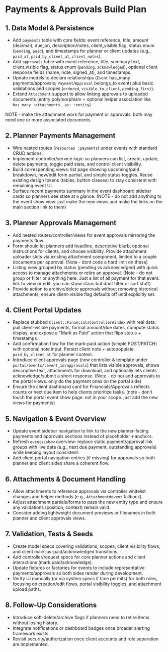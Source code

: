 # Payments & Approvals Build Plan

## 1. Data Model & Persistence
- Add `payments` table with core fields: event reference, title, amount (decimal), due_on, description/notes, client_visible flag, status enum (`pending`, `paid`), and timestamps for planner or client updates (e.g., `paid_at`, `paid_by_client_at`, `client_notes`).
- Add `approvals` table with event reference, title, summary text, client_visible flag, status enum (`pending`, `acknowledged`), optional client response fields (name, note, signed_at), and timestamps.
- Update models to declare relationships (`Event` has_many payments/approvals; `Payment`/`Approval` belongs_to event) plus basic validations and scopes (`ordered`, `visible_to_client`, `pending_first`).
- Extend `Attachment` support to allow linking approvals to uploaded documents (entity polymorphism + optional helper association like `has_many :attachments, as: :entity`).

NOTE - make the attachment work for payment or approvals. both may need one or more associated documents.

## 2. Planner Payments Management
- Wire nested routes (`resources :payments`) under events with standard CRUD actions.
- Implement controller/service logic so planners can list, create, update, delete payments, toggle paid state, and control client visibility.
- Build corresponding views: list page showing upcoming/paid breakdown, new/edit form partial, and simple status toggles. Reuse existing design tokens (tables, button classes) to stay consistent with remaining event UI.
- Surface recent payments summary in the event dashboard sidebar cards so planners see state at a glance. (NOTE - do not add anything to the event show view. just make the new views and make the links on the main section link to them)

## 3. Planner Approvals Management
- Add nested routes/controller/views for event approvals mirroring the payments flow.
- Form should let planners add headline, descriptive blurb, optional instructions for clients, and choose visibility. Provide attachment uploader slots via existing attachment component, limited to a couple documents per approval. (Note - dont code a hard limit on these)
- Listing view grouped by status (pending vs acknowledged) with quick access to manage attachments or retire an approval. (Note - do not group or filter or anything here. Just a list of all payment for that event. link to view or edit. you can show staus but dont filter or sort stuff)
- Provide action to archive/delete approvals without removing historical attachments; ensure client-visible flag defaults off until explicitly set.

## 4. Client Portal Updates
- Replace stubbed `Client::FinancialsController#index` with real data: pull client-visible payments, format amount/due dates, compute status display, and expose a "Mark as Paid" action that flips status + timestamps.
- Add confirmation flow for the mark-paid action (simple POST/PATCH) with optional note input. Persist client note + autopopulate `paid_by_client_at` for planner context.
- Introduce client approvals page (new controller & template under `portal/events/:event_id/approvals`) that lists visible approvals, shows descriptive text, attachments for download, and optionally lets clients acknowledge/submit a short response. (Note - do not add approvals to the portal views. only do the payment ones on the portal side)
- Ensure the client dashboard card for Financials/Approvals reflects counts or next due item to help clients prioritize tasks. (note - don't touch the portal event show page. not in your scope. just add the new views for payments)

## 5. Navigation & Event Overview
- Update event sidebar navigation to link to the new planner-facing payments and approvals sections instead of placeholder `#` anchors.
- Refresh `events/show` overview: replace static payment/approval link groups with live data (e.g., next due payment, outstanding approvals) while keeping layout consistent.
- Add client portal navigation entries (if missing) for approvals so both planner and client sides share a coherent flow.

## 6. Attachments & Document Handling
- Allow attachments to reference approvals via controller whitelist changes and helper methods (e.g., `Attachment#event` fallback).
- Adjust attachment partials/forms to pass the new entity type and ensure any validations (position, context) remain valid.
- Consider adding lightweight document previews or filenames in both planner and client approvals views.

## 7. Validation, Tests & Seeds
- Create model specs covering validations, scopes, client visibility flows, and client mark-as-paid/acknowledged transitions.
- Add controller/request specs for core planner actions and client interactions (mark paid/acknowledge).
- Update fixtures or factories for events to include representative payments/approvals so both sides render during development.
- Verify UI manually (or via system specs if time permits) for both roles, focusing on creation/edit flows, portal visibility toggles, and attachment upload paths.

## 8. Follow-Up Considerations
- Introduce soft-delete/archive flags if planners need to retire items without losing history.
- Integrate notifications or dashboard badges once broader alerting framework exists.
- Revisit security/authorization once client accounts and role separation are implemented.
